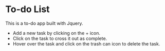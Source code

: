 # To-do List

This is a to-do app built with Jquery.

- Add a new task by clicking on the + icon.
- Click on the task to cross it out as complete.
- Hover over the task and click on the trash can icon to delete the task.